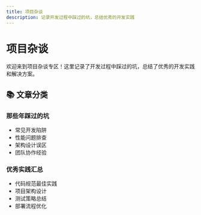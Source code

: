 ```yaml
---
title: 项目杂谈
description: 记录开发过程中踩过的坑，总结优秀的开发实践
---
```


# 项目杂谈

欢迎来到项目杂谈专区！这里记录了开发过程中踩过的坑，总结了优秀的开发实践和解决方案。

## 📚 文章分类

### 那些年踩过的坑

- 常见开发陷阱
- 性能问题排查
- 架构设计误区
- 团队协作经验

### 优秀实践汇总

- 代码规范最佳实践
- 项目架构设计
- 测试策略总结
- 部署流程优化
